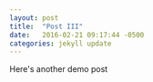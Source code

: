 ```yaml
---
layout: post
title:  "Post III"
date:   2016-02-21 09:17:44 -0500
categories: jekyll update
---
```

Here's another demo post